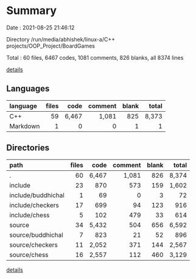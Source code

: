 # Summary

Date : 2021-08-25 21:46:12

Directory /run/media/abhishek/linux-a/C++ projects/OOP_Project/BoardGames

Total : 60 files,  6467 codes, 1081 comments, 826 blanks, all 8374 lines

[details](details.md)

## Languages
| language | files | code | comment | blank | total |
| :--- | ---: | ---: | ---: | ---: | ---: |
| C++ | 59 | 6,467 | 1,081 | 825 | 8,373 |
| Markdown | 1 | 0 | 0 | 1 | 1 |

## Directories
| path | files | code | comment | blank | total |
| :--- | ---: | ---: | ---: | ---: | ---: |
| . | 60 | 6,467 | 1,081 | 826 | 8,374 |
| include | 23 | 870 | 573 | 159 | 1,602 |
| include/buddhichal | 1 | 69 | 0 | 3 | 72 |
| include/checkers | 17 | 699 | 94 | 123 | 916 |
| include/chess | 5 | 102 | 479 | 33 | 614 |
| source | 34 | 5,432 | 504 | 656 | 6,592 |
| source/buddhichal | 7 | 823 | 21 | 52 | 896 |
| source/checkers | 11 | 2,052 | 371 | 144 | 2,567 |
| source/chess | 16 | 2,557 | 112 | 460 | 3,129 |

[details](details.md)